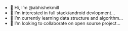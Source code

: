 - 👋 Hi, I’m @abhishekmill
- 👀 I’m interested in  full stack/android devlopment...
- 🌱 I’m currently learning data structure and algorithm...
- 💞️ I’m looking to collaborate on open sourse project...

<!---
abhishekmill/abhishekmill is a ✨ special ✨ repository because its `README.md` (this file) appears on your GitHub profile.
You can click the Preview link to take a look at your changes.
--->
